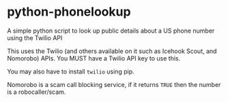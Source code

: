 # python-phonelookup
A simple python script to look up public details about a US phone number using the Twilio API

This uses the Twilio (and others available on it such as Icehook Scout, and Nomorobo) APIs. You MUST have a Twilio API key to use this.

You may also have to install ```twilio``` using pip.

Nomorobo is a scam call blocking service, if it returns ```TRUE``` then the number is a robocaller/scam.

